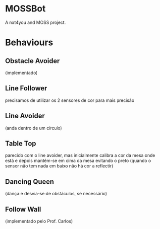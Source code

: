 MOSSBot
=======

A nxt4you and MOSS project.


Behaviours
==========
Obstacle Avoider
-----------
(implementado)

Line Follower
-----------
precisamos de utilizar os 2 sensores de cor para mais precisão

Line Avoider
-----------
(anda dentro de um círculo)

Table Top
-----------
parecido com o line avoider, mas inicialmente calibra a cor da mesa onde está e depois mantém-se em cima da mesa evitando o preto (quando o sensor não tem nada em baixo não há cor a reflectir)

Dancing Queen
-----------
(dança e desvia-se de obstáculos, se necessário)

Follow Wall
-----------
(implementado pelo Prof. Carlos)
